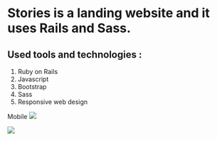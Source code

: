 # Stories is a landing website and it uses Rails and Sass.

## Used tools and technologies :

1. Ruby on Rails
2. Javascript
3. Bootstrap
4. Sass
5. Responsive web design

<p>
Mobile 
<image src="./app/assets/images/1.png"  />
</p>
<p>
<image src="./app/assets/images/2.png" >
 </p>
